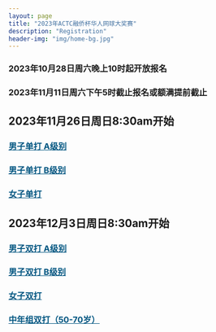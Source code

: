 ```yaml
---
layout: page
title: "2023年ACTC融侨杯华人网球大奖赛"
description: "Registration"
header-img: "img/home-bg.jpg"
---
```


### 2023年10月28日周六晚上10时起开放报名
### 2023年11月11日周六下午5时截止报名或额满提前截止

## 2023年11月26日周日8:30am开始

<h3> <a href="https://www.eventbrite.com.au/e/741846983297" target="_blank" style="color:#005580">男子单打 A级别</a></h3>
<h3> <a href="https://www.eventbrite.com.au/e/746053675627" target="_blank" style="color:#005580">男子单打 B级别</a></h3>
<h3> <a href="https://www.eventbrite.com.au/e/746062772837" target="_blank" style="color:#005580">女子单打</a></h3>

## 2023年12月3日周日8:30am开始

<h3> <a href="https://www.eventbrite.com.au/e/746971661347" target="_blank" style="color:#005580">男子双打 A级别</a></h3>
<h3> <a href="https://www.eventbrite.com.au/e/746047025737" target="_blank" style="color:#005580">男子双打 B级别</a></h3>
<h3> <a href="https://www.eventbrite.com.au/e/746973125727" target="_blank" style="color:#005580">女子双打</a></h3>
<h3> <a href="https://www.eventbrite.com.au/e/746975061517" target="_blank" style="color:#005580">中年组双打（50-70岁）</a></h3>

